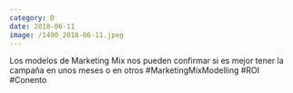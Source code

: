 ```yaml
--- 
category: D 
date: 2018-06-11 
image: /1490_2018-06-11.jpeg 
--- 
```


Los modelos de Marketing Mix nos pueden confirmar si es mejor tener la campaña en unos meses o en otros #MarketingMixModelling #ROI #Conento